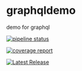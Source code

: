 # graphqldemo

demo for graphql


[![pipeline status](https://gitlab.silvertouch.com/java/graphqldemo/badges/master/pipeline.svg)](https://gitlab.silvertouch.com/java/graphqldemo/-/commits/master)


[![coverage report](https://gitlab.silvertouch.com/java/graphqldemo/badges/master/coverage.svg)](https://gitlab.silvertouch.com/java/graphqldemo/-/commits/master)


[![Latest Release](https://gitlab.silvertouch.com/java/graphqldemo/-/badges/release.svg)](https://gitlab.silvertouch.com/java/graphqldemo/-/releases)
